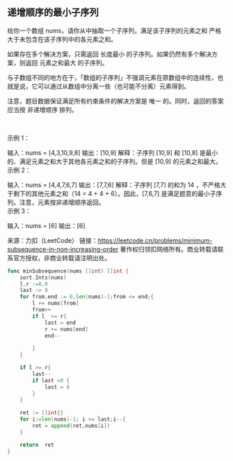 ## 递增顺序的最小子序列
给你一个数组 nums，请你从中抽取一个子序列，满足该子序列的元素之和 严格 大于未包含在该子序列中的各元素之和。

如果存在多个解决方案，只需返回 长度最小 的子序列。如果仍然有多个解决方案，则返回 元素之和最大 的子序列。

与子数组不同的地方在于，「数组的子序列」不强调元素在原数组中的连续性，也就是说，它可以通过从数组中分离一些（也可能不分离）元素得到。

注意，题目数据保证满足所有约束条件的解决方案是 唯一 的。同时，返回的答案应当按 非递增顺序 排列。

 

示例 1：

输入：nums = [4,3,10,9,8]
输出：[10,9] 
解释：子序列 [10,9] 和 [10,8] 是最小的、满足元素之和大于其他各元素之和的子序列。但是 [10,9] 的元素之和最大。 
示例 2：

输入：nums = [4,4,7,6,7]
输出：[7,7,6] 
解释：子序列 [7,7] 的和为 14 ，不严格大于剩下的其他元素之和（14 = 4 + 4 + 6）。因此，[7,6,7] 是满足题意的最小子序列。注意，元素按非递增顺序返回。  
示例 3：

输入：nums = [6]
输出：[6]


来源：力扣（LeetCode）
链接：https://leetcode.cn/problems/minimum-subsequence-in-non-increasing-order
著作权归领扣网络所有。商业转载请联系官方授权，非商业转载请注明出处。
```go
func minSubsequence(nums []int) []int {
    sort.Ints(nums)
    l,r :=0,0
    last := 0
    for from,end := 0,len(nums)-1;from <= end;{
        l += nums[from]
        from++
        if l  >= r{
            last = end
            r += nums[end]
            end--
            
        }        
    }

    if l >= r{
        last--
        if last <0 {
            last = 0
        }
    }
    
    ret := []int{}
    for i:=len(nums)-1; i >= last;i--{
        ret = append(ret,nums[i])
    }

    return  ret
}
```
